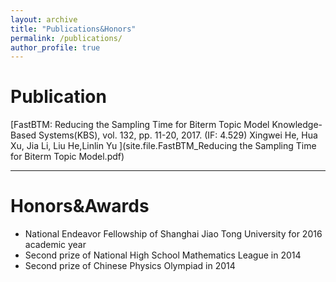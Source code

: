```yaml
---
layout: archive
title: "Publications&Honors"
permalink: /publications/
author_profile: true
---
```

# Publication
[FastBTM: Reducing the Sampling Time for Biterm Topic Model    Knowledge-Based Systems(KBS), vol. 132, pp. 11-20, 2017. (IF: 4.529)
Xingwei He, Hua Xu, Jia Li, Liu He,Linlin Yu ](site.file.FastBTM_Reducing the Sampling Time for Biterm Topic Model.pdf)

----

# Honors&Awards
* National Endeavor Fellowship of Shanghai Jiao Tong University for 2016 academic year
* Second prize of National High School Mathematics League in 2014
* Second prize of Chinese Physics Olympiad in 2014

